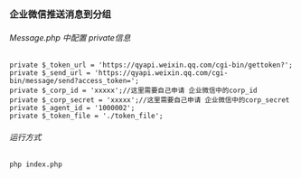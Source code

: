 ### 企业微信推送消息到分组

###### Message.php 中配置 private信息


```
private $_token_url = 'https://qyapi.weixin.qq.com/cgi-bin/gettoken?';
private $_send_url = 'https://qyapi.weixin.qq.com/cgi-bin/message/send?access_token=';
private $_corp_id = 'xxxxx';//这里需要自己申请 企业微信中的corp_id
private $_corp_secret = 'xxxxx';//这里需要自己申请 企业微信中的corp_secret
private $_agent_id = '1000002';
private $_token_file = './token_file';
```

###### 运行方式

```
php index.php
```
